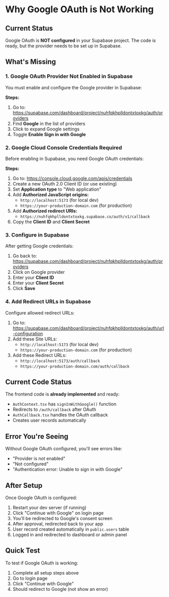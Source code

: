 # Why Google OAuth is Not Working

## Current Status
Google OAuth is **NOT configured** in your Supabase project. The code is ready, but the provider needs to be set up in Supabase.

## What's Missing

### 1. Google OAuth Provider Not Enabled in Supabase
You must enable and configure the Google provider in Supabase:

**Steps:**
1. Go to: https://supabase.com/dashboard/project/nuhfqkhplldontxtoxkg/auth/providers
2. Find **Google** in the list of providers
3. Click to expand Google settings
4. Toggle **Enable Sign in with Google**

### 2. Google Cloud Console Credentials Required
Before enabling in Supabase, you need Google OAuth credentials:

**Steps:**
1. Go to: https://console.cloud.google.com/apis/credentials
2. Create a new OAuth 2.0 Client ID (or use existing)
3. Set **Application type** to "Web application"
4. Add **Authorized JavaScript origins:**
   - `http://localhost:5173` (for local dev)
   - `https://your-production-domain.com` (for production)
5. Add **Authorized redirect URIs:**
   - `https://nuhfqkhplldontxtoxkg.supabase.co/auth/v1/callback`
6. Copy the **Client ID** and **Client Secret**

### 3. Configure in Supabase
After getting Google credentials:

1. Go back to: https://supabase.com/dashboard/project/nuhfqkhplldontxtoxkg/auth/providers
2. Click on Google provider
3. Enter your **Client ID**
4. Enter your **Client Secret**
5. Click **Save**

### 4. Add Redirect URLs in Supabase
Configure allowed redirect URLs:

1. Go to: https://supabase.com/dashboard/project/nuhfqkhplldontxtoxkg/auth/url-configuration
2. Add these Site URLs:
   - `http://localhost:5173` (for local dev)
   - `https://your-production-domain.com` (for production)
3. Add these Redirect URLs:
   - `http://localhost:5173/auth/callback`
   - `https://your-production-domain.com/auth/callback`

## Current Code Status

The frontend code is **already implemented** and ready:
- `AuthContext.tsx` has `signInWithGoogle()` function
- Redirects to `/auth/callback` after OAuth
- `AuthCallback.tsx` handles the OAuth callback
- Creates user records automatically

## Error You're Seeing

Without Google OAuth configured, you'll see errors like:
- "Provider is not enabled"
- "Not configured"
- "Authentication error: Unable to sign in with Google"

## After Setup

Once Google OAuth is configured:
1. Restart your dev server (if running)
2. Click "Continue with Google" on login page
3. You'll be redirected to Google's consent screen
4. After approval, redirected back to your app
5. User record created automatically in `public.users` table
6. Logged in and redirected to dashboard or admin panel

## Quick Test

To test if Google OAuth is working:
1. Complete all setup steps above
2. Go to login page
3. Click "Continue with Google"
4. Should redirect to Google (not show an error)
